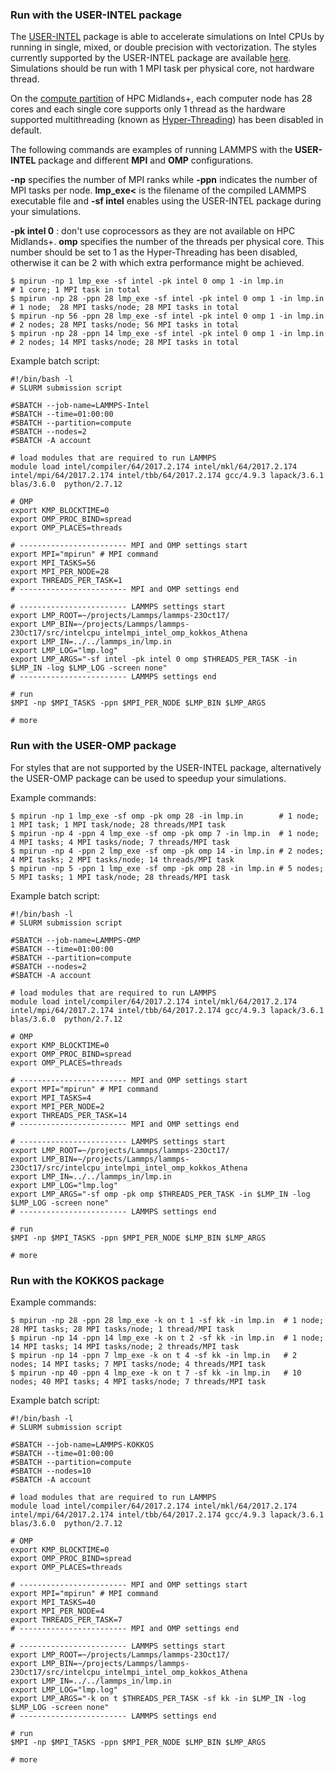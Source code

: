 ### Run with the USER-INTEL package

The [USER-INTEL](http://lammps.sandia.gov/doc/accelerate_intel.html) package is able to accelerate simulations on Intel CPUs by running in single, mixed, or double precision with vectorization. The styles currently supported by the USER-INTEL package are available [here](http://lammps.sandia.gov/doc/accelerate_intel.html). Simulations should be run with 1 MPI task per physical core, not hardware thread. 

On the [compute partition](http://www.hpc-midlands-plus.ac.uk/user-support/quick-start/) of HPC Midlands+, each computer node has 28 cores and each single core supports only 1 thread as the hardware supported multithreading (known as [Hyper-Threading](https://www.intel.co.uk/content/www/uk/en/architecture-and-technology/hyper-threading/hyper-threading-technology.html)) has been disabled in default.

The following commands are examples of running LAMMPS with the **USER-INTEL** package and different **MPI** and **OMP** configurations. 

**-np** specifies the number of MPI ranks while **-ppn** indicates the number of MPI tasks per node. **lmp_exe<** is the filename of the compiled LAMMPS executable file and **-sf intel** enables using the USER-INTEL package during your simulations.
 
**-pk intel 0** : don't use coprocessors as they are not available on HPC Midlands+. **omp** specifies the number of the threads per physical core. This number should be set to 1 as the Hyper-Threading has been disabled, otherwise it can be 2 with which extra performance might be achieved.

~~~
$ mpirun -np 1 lmp_exe -sf intel -pk intel 0 omp 1 -in lmp.in          # 1 core; 1 MPI task in total
$ mpirun -np 28 -ppn 28 lmp_exe -sf intel -pk intel 0 omp 1 -in lmp.in # 1 node;  28 MPI tasks/node; 28 MPI tasks in total
$ mpirun -np 56 -ppn 28 lmp_exe -sf intel -pk intel 0 omp 1 -in lmp.in # 2 nodes; 28 MPI tasks/node; 56 MPI tasks in total
$ mpirun -np 28 -ppn 14 lmp_exe -sf intel -pk intel 0 omp 1 -in lmp.in # 2 nodes; 14 MPI tasks/node; 28 MPI tasks in total
~~~

Example batch script:
	
~~~
#!/bin/bash -l
# SLURM submission script

#SBATCH --job-name=LAMMPS-Intel
#SBATCH --time=01:00:00
#SBATCH --partition=compute
#SBATCH --nodes=2
#SBATCH -A account

# load modules that are required to run LAMMPS
module load intel/compiler/64/2017.2.174 intel/mkl/64/2017.2.174 intel/mpi/64/2017.2.174 intel/tbb/64/2017.2.174 gcc/4.9.3 lapack/3.6.1 blas/3.6.0  python/2.7.12

# OMP
export KMP_BLOCKTIME=0
export OMP_PROC_BIND=spread
export OMP_PLACES=threads

# ------------------------ MPI and OMP settings start
export MPI="mpirun" # MPI command
export MPI_TASKS=56
export MPI_PER_NODE=28
export THREADS_PER_TASK=1
# ------------------------ MPI and OMP settings end

# ------------------------ LAMMPS settings start
export LMP_ROOT=~/projects/Lammps/lammps-23Oct17/
export LMP_BIN=~/projects/Lammps/lammps-23Oct17/src/intelcpu_intelmpi_intel_omp_kokkos_Athena
export LMP_IN=../../lammps_in/lmp.in
export LMP_LOG="lmp.log"
export LMP_ARGS="-sf intel -pk intel 0 omp $THREADS_PER_TASK -in $LMP_IN -log $LMP_LOG -screen none"
# ------------------------ LAMMPS settings end 

# run
$MPI -np $MPI_TASKS -ppn $MPI_PER_NODE $LMP_BIN $LMP_ARGS
	
# more
~~~	
	
### Run with the USER-OMP package

For styles that are not supported by the USER-INTEL package, alternatively the USER-OMP package can be used to speedup your simulations.

Example commands:
	
~~~
$ mpirun -np 1 lmp_exe -sf omp -pk omp 28 -in lmp.in        # 1 node; 1 MPI task; 1 MPI task/node; 28 threads/MPI task
$ mpirun -np 4 -ppn 4 lmp_exe -sf omp -pk omp 7 -in lmp.in  # 1 node; 4 MPI tasks; 4 MPI tasks/node; 7 threads/MPI task
$ mpirun -np 4 -ppn 2 lmp_exe -sf omp -pk omp 14 -in lmp.in # 2 nodes; 4 MPI tasks; 2 MPI tasks/node; 14 threads/MPI task
$ mpirun -np 5 -ppn 1 lmp_exe -sf omp -pk omp 28 -in lmp.in # 5 nodes; 5 MPI tasks; 1 MPI task/node; 28 threads/MPI task
~~~
	
Example batch script:
	
~~~
#!/bin/bash -l
# SLURM submission script
	
#SBATCH --job-name=LAMMPS-OMP
#SBATCH --time=01:00:00
#SBATCH --partition=compute
#SBATCH --nodes=2
#SBATCH -A account

# load modules that are required to run LAMMPS
module load intel/compiler/64/2017.2.174 intel/mkl/64/2017.2.174 intel/mpi/64/2017.2.174 intel/tbb/64/2017.2.174 gcc/4.9.3 lapack/3.6.1 blas/3.6.0  python/2.7.12

# OMP
export KMP_BLOCKTIME=0
export OMP_PROC_BIND=spread
export OMP_PLACES=threads

# ------------------------ MPI and OMP settings start
export MPI="mpirun" # MPI command
export MPI_TASKS=4
export MPI_PER_NODE=2
export THREADS_PER_TASK=14
# ------------------------ MPI and OMP settings end

# ------------------------ LAMMPS settings start
export LMP_ROOT=~/projects/Lammps/lammps-23Oct17/
export LMP_BIN=~/projects/Lammps/lammps-23Oct17/src/intelcpu_intelmpi_intel_omp_kokkos_Athena
export LMP_IN=../../lammps_in/lmp.in
export LMP_LOG="lmp.log"
export LMP_ARGS="-sf omp -pk omp $THREADS_PER_TASK -in $LMP_IN -log $LMP_LOG -screen none"
# ------------------------ LAMMPS settings end 

# run
$MPI -np $MPI_TASKS -ppn $MPI_PER_NODE $LMP_BIN $LMP_ARGS
	
# more
~~~
	
### Run with the KOKKOS package

Example commands:
	
~~~
$ mpirun -np 28 -ppn 28 lmp_exe -k on t 1 -sf kk -in lmp.in  # 1 node; 28 MPI tasks; 28 MPI tasks/node; 1 thread/MPI task
$ mpirun -np 14 -ppn 14 lmp_exe -k on t 2 -sf kk -in lmp.in  # 1 node; 14 MPI tasks; 14 MPI tasks/node; 2 threads/MPI task
$ mpirun -np 14 -ppn 7 lmp_exe -k on t 4 -sf kk -in lmp.in   # 2 nodes; 14 MPI tasks; 7 MPI tasks/node; 4 threads/MPI task
$ mpirun -np 40 -ppn 4 lmp_exe -k on t 7 -sf kk -in lmp.in   # 10 nodes; 40 MPI tasks; 4 MPI tasks/node; 7 threads/MPI task
~~~
	
Example batch script:
	
~~~
#!/bin/bash -l
# SLURM submission script
	
#SBATCH --job-name=LAMMPS-KOKKOS
#SBATCH --time=01:00:00
#SBATCH --partition=compute
#SBATCH --nodes=10
#SBATCH -A account

# load modules that are required to run LAMMPS
module load intel/compiler/64/2017.2.174 intel/mkl/64/2017.2.174 intel/mpi/64/2017.2.174 intel/tbb/64/2017.2.174 gcc/4.9.3 lapack/3.6.1 blas/3.6.0  python/2.7.12

# OMP
export KMP_BLOCKTIME=0
export OMP_PROC_BIND=spread
export OMP_PLACES=threads

# ------------------------ MPI and OMP settings start
export MPI="mpirun" # MPI command
export MPI_TASKS=40
export MPI_PER_NODE=4
export THREADS_PER_TASK=7
# ------------------------ MPI and OMP settings end

# ------------------------ LAMMPS settings start
export LMP_ROOT=~/projects/Lammps/lammps-23Oct17/
export LMP_BIN=~/projects/Lammps/lammps-23Oct17/src/intelcpu_intelmpi_intel_omp_kokkos_Athena
export LMP_IN=../../lammps_in/lmp.in
export LMP_LOG="lmp.log"
export LMP_ARGS="-k on t $THREADS_PER_TASK -sf kk -in $LMP_IN -log $LMP_LOG -screen none"
# ------------------------ LAMMPS settings end 

# run
$MPI -np $MPI_TASKS -ppn $MPI_PER_NODE $LMP_BIN $LMP_ARGS
	
# more
~~~
